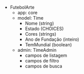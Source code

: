 - FutebolArte
  - app: core
  - model: Time
     - Nome (string)
     - Estado (CHOICES)
     - Cores (strings)
     - Ano de Fundação (inteiro)
     - TemMundial (boolean)
  - admin: TimeAdmin
    - campos de listagem
    - campos de filtro
    - campos de busca 